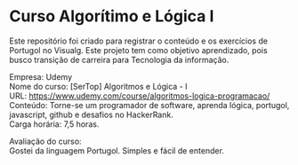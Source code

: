 # Curso Algorítimo e Lógica I

Este repositório foi criado para registrar o conteúdo e os exercícios de Portugol no Visualg. Este projeto tem como objetivo aprendizado, pois busco transição de carreira para Tecnologia da informação.

Empresa: Udemy <br>
Nome do curso: [SerTop] Algoritmos e Lógica - I <br>
URL: https://www.udemy.com/course/algoritmos-logica-programacao/ <br>
Conteúdo: Torne-se um programador de software, aprenda lógica, portugol, javascript, github e desafios no HackerRank. <br>
Carga horária: 7,5 horas. <br>

Avaliação do curso: <br>
Gostei da linguagem Portugol. Simples e fácil de entender.




